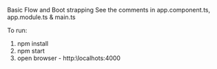 Basic Flow and Boot strapping
See the comments in app.component.ts, app.module.ts & main.ts

To run:

1. npm install
2. npm start
3. open browser - http:\\localhots:4000